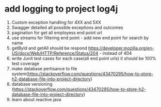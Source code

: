 # add logging to project log4j
1. Custom exception handling for 4XX and 5XX
2. Swagger detailed all possible exceptions and outcomes
3. pagination for get all employess end point url
4. use streams for filtering end point - add new end point for search by name
5. getById and getAll should be respond https://developer.mozilla.org/en-US/docs/Web/HTTP/Reference/Status/204 - instead of 404
6. write Junit test cases for each case(all end point urls) it should be 100% test coverage
7. make database pertisance to file system(https://stackoverflow.com/questions/43470295/how-to-store-h2-database-file-into-project-directory)
8. database versioning (https://stackoverflow.com/questions/43470295/how-to-store-h2-database-file-into-project-directory)
9. learn about reactive java
